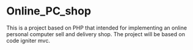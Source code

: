 Online_PC_shop
==============

This is a project based on PHP that intended for implementing an online personal computer sell and delivery shop. The project will be based on code igniter mvc.



